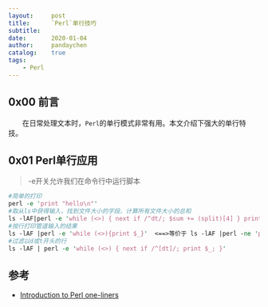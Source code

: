 ```yaml
---
layout:     post
title:      `Perl`单行技巧
subtitle:   
date:       2020-01-04
author:     pandaychen
catalog:    true
tags:
    - Perl
---
```


##  0x00 前言
&emsp;&emsp;在日常处理文本时，`Perl`的单行模式非常有用。本文介绍下强大的单行特技。

## 0x01	Perl单行应用
> -e开关允许我们在命令行中运行脚本
```perl
#简单的打印
perl -e 'print "hello\n"'
#取从ls中获得输入，找到文件大小的字段，计算所有文件大小的总和
ls -lAF|perl -e 'while (<>) { next if /^dt/; $sum += (split)[4] } print "$sum\n"'
#按行打印管道输入的结果
ls -lAF |perl -e 'while (<>){print $_}'  <==>等价于 ls -lAF |perl -ne 'print $_' 
#过滤以d或t开头的行
ls -lAF | perl -e 'while (<>) { next if /^[dt]/; print $_; }'
```

## 参考
-  [Introduction to Perl one-liners](https://catonmat.net/introduction-to-perl-one-liners)

